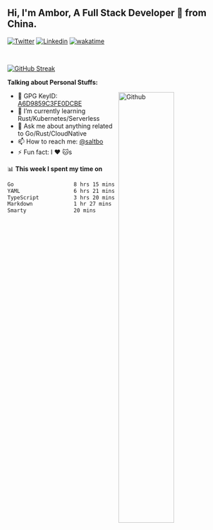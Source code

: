 ## Hi, I'm Ambor, A Full Stack Developer 🚀 from China.

[![Twitter](https://img.shields.io/badge/-saltbo-1ca0f1?style=flat&logo=twitter&logoColor=white)](https://twitter.com/rdsaltbo)
[![Linkedin](https://img.shields.io/badge/-saltbo-blue?style=flat&logo=Linkedin&logoColor=white)](https://www.linkedin.com/in/saltbo/)
[![wakatime](https://wakatime.com/badge/user/f82b1c77-faab-48cd-aef5-a12c0aff104b.svg)](https://wakatime.com/@f82b1c77-faab-48cd-aef5-a12c0aff104b)

&nbsp;  

[![GitHub Streak](http://github-readme-streak-stats.herokuapp.com?user=saltbo&hide_border=true&date_format=M%20j%5B%2C%20Y%5D)](https://git.io/streak-stats)

**Talking about Personal Stuffs:**
<!-- Any image aligned to the right. Beware the width  -->
<img width="50%" align="right" alt="Github" src="https://raw.githubusercontent.com/saltbo/saltbo/master/images/git-header.svg" />

- 🤘 GPG KeyID: [A6D9859C3FE0DCBE](https://saltbo.cn/pgp_keys.asc)
- 🌱 I’m currently learning Rust/Kubernetes/Serverless
- 💬 Ask me about anything related to Go/Rust/CloudNative
- 📫 How to reach me: [@saltbo](https://t.me/saltbo)
- ⚡ Fun fact: I :heart: :cat:s


📊 **This week I spent my time on**
<!--START_SECTION:waka-->

```txt
Go                   8 hrs 15 mins   ██████████▒░░░░░░░░░░░░░░   40.68 %
YAML                 6 hrs 21 mins   ████████░░░░░░░░░░░░░░░░░   31.35 %
TypeScript           3 hrs 20 mins   ████░░░░░░░░░░░░░░░░░░░░░   16.44 %
Markdown             1 hr 27 mins    █▓░░░░░░░░░░░░░░░░░░░░░░░   07.21 %
Smarty               20 mins         ▒░░░░░░░░░░░░░░░░░░░░░░░░   01.69 %
```

<!--END_SECTION:waka-->
